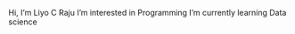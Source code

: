   Hi, I’m Liyo C Raju
  I’m interested in Programming
  I’m currently learning Data science


<!---
liyoraju/liyoraju is a ✨ special ✨ repository because its `README.md` (this file) appears on your GitHub profile.
You can click the Preview link to take a look at your changes.
--->
